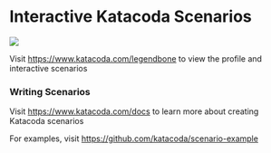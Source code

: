 # Interactive Katacoda Scenarios

[![](http://shields.katacoda.com/katacoda/legendbone/count.svg)](https://www.katacoda.com/legendbone "Get your profile on Katacoda.com")

Visit https://www.katacoda.com/legendbone to view the profile and interactive scenarios

### Writing Scenarios
Visit https://www.katacoda.com/docs to learn more about creating Katacoda scenarios

For examples, visit https://github.com/katacoda/scenario-example
